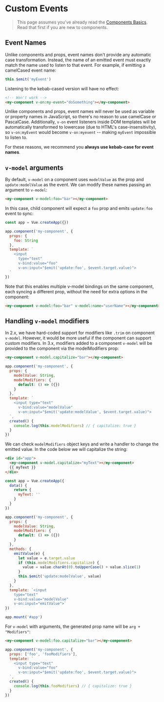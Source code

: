 # Custom Events

> This page assumes you've already read the [Components Basics](component-basics.md). Read that first if you are new to components.

## Event Names

Unlike components and props, event names don't provide any automatic case transformation. Instead, the name of an emitted event must exactly match the name used to listen to that event. For example, if emitting a camelCased event name:

```js
this.$emit('myEvent')
```

Listening to the kebab-cased version will have no effect:

```html
<!-- Won't work -->
<my-component v-on:my-event="doSomething"></my-component>
```

Unlike components and props, event names will never be used as variable or property names in JavaScript, so there's no reason to use camelCase or PascalCase. Additionally, `v-on` event listeners inside DOM templates will be automatically transformed to lowercase (due to HTML's case-insensitivity), so `v-on:myEvent` would become `v-on:myevent` -- making `myEvent` impossible to listen to.

For these reasons, we recommend you **always use kebab-case for event names**.

## `v-model` arguments

By default, `v-model` on a component uses `modelValue` as the prop and `update:modelValue` as the event. We can modify these names passing an argument to `v-model`:

```html
<my-component v-model:foo="bar"></my-component>
```

In this case, child component will expect a `foo` prop and emits `update:foo` event to sync:

```js
const app = Vue.createApp({})

app.component('my-component', {
  props: {
    foo: String
  },
  template: `
    <input 
      type="text"
      v-bind:value="foo"
      v-on:input="$emit('update:foo', $event.target.value)">
  `
})
```

Note that this enables multiple v-model bindings on the same component, each syncing a different prop, without the need for extra options in the component:

```html
<my-component v-model:foo="bar" v-model:name="userName"></my-component>
```

## Handling `v-model` modifiers

In 2.x, we have hard-coded support for modifiers like `.trim` on component `v-model`. However, it would be more useful if the component can support custom modifiers. In 3.x, modifiers added to a component `v-model` will be provided to the component via the modelModifiers prop:

```html
<my-component v-model.capitalize="bar"></my-component>
```

```js
app.component('my-component', {
  props: {
    modelValue: String,
    modelModifiers: {
      default: () => ({})
    }
  },
  template: `
    <input type="text" 
      v-bind:value="modelValue"
      v-on:input="$emit('update:modelValue', $event.target.value)">
  `,
  created() {
    console.log(this.modelModifiers) // { capitalize: true }
  }
})
```

We can check `modelModifiers` object keys and write a handler to change the emitted value. In the code below we will capitalize the string:

```html
<div id="app">
  <my-component v-model.capitalize="myText"></my-component>
  {{ myText }}
</div>
```

```js
const app = Vue.createApp({
  data() {
    return {
      myText: ''
    }
  }
})

app.component('my-component', {
  props: {
    modelValue: String,
    modelModifiers: {
      default: () => ({})
    }
  },
  methods: {
    emitValue(e) {
      let value = e.target.value
      if (this.modelModifiers.capitalize) {
        value = value.charAt(0).toUpperCase() + value.slice(1)
      }
      this.$emit('update:modelValue', value)
    }
  },
  template: `<input
    type="text"
    v-bind:value="modelValue"
    v-on:input="emitValue">`
})

app.mount('#app')
```

For `v-model` with arguments, the generated prop name will be `arg + "Modifiers"`:

```html
<my-component v-model:foo.capitalize="bar"></my-component>
```

```js
app.component('my-component', {
  props: ['foo', 'fooModifiers'],
  template: `
    <input type="text" 
      v-bind:value="foo"
      v-on:input="$emit('update:foo', $event.target.value)">
  `,
  created() {
    console.log(this.fooModifiers) // { capitalize: true }
  }
})
```
